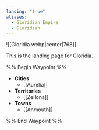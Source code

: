```yaml
---
landing: "true"
aliases:
  - Gloridian Empire
  - Gloridian
---
```

![[Gloridia.webp|center|768]]

This is the landing page for Gloridia.

%% Begin Waypoint %%
- **Cities**
	- [[Aurelia]]
- **Territories**
	- [[Zeilona]]
- **Towns**
	- [[Anmouth]]

%% End Waypoint %%